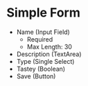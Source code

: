 
# Simple Form

- Name (Input Field)
  - Required
  - Max Length: 30
- Description (TextArea)
- Type (Single Select)
- Tastey (Boolean)
- Save (Button)